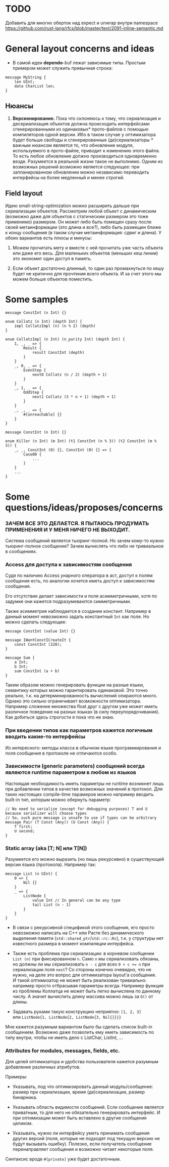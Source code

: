 <!---
, которые живут двойною жизнь.

В одной они обычные переменные, которые могут зависеть от других таких же переменных, ведь у описанного в нашем формате сообщения нет никакого привычного runtime и compile-time, есть лишь время построения.

В другой же они 
-->

# TODO

Добавить для многих оберток над expect и unwrap внутри namespace https://github.com/rust-lang/rfcs/blob/master/text/2091-inline-semantic.md

# General layout concerns and ideas

- В самой идеи __dependo__-buf лежат зависимые типы. Простым примером может служить привычная строка:

```
message MyString {
    len UInt;
    data CharList len;
}
```


## Нюансы

1. __Версионирование.__ Пока что склоняюсь к тому, что сериализация и десериализация объектов должна происходить интерфейсами сгенерированными из одинаковых* прото-файлов с помощью компиляторов одной версии. Ибо в таком случае у оптимизатора будет больше свободы и сгенерированные (де)сериализаторы 
_\*_ важным нюансом является то, что обновление модуля, используемого в прото-файле, приводит к изменению этого файла. То есть любое обновление должно производиться одновременно везде. Разумеется в реальной жизни такое не выполнимо. Одним из возможных решений возможно является следующее: при запланированном обновлении можно независимо переводить интерфейсы на более медленный и менее строгий.

## Field layout

Идею small-string-optimization можно расширить дальше при сериализации объектов. Рассмотрим любой объект с динамическим (возможно даже для объектов с статическим размером это тоже применимо) размером. Он может либо быть помещен сразу после своей метаинформации (это длина и все?), либо быть размещен ближе к концу сообщения (в таком случае метаинформация: сдвиг и длина). У обоих вариантов есть плюсы и минусы:

1. Можем прочитать мету и вместе с ней прочитать уже часть объекта или даже его весь. Для маленьких объектов (меньших кеш линии) это экономит один доступ в память.

2. Если объект достаточно длинный, то один раз промахнуться по кешу будет не критично для прочтения всего объекта. И за счет этого мы можем больше объектов поместить.

# Some samples

```
message ConstInt (n Int) {}

enum Collatz (n Int) (depth Int) {
    impl CollatzImpl (n) (n % 2) (depth)
}

enum CollatzImpl (n Int) (n_parity Int) (depth Int) {
    1, _, _ => {
        Result {
            result ConstInt (depth)
        }
    }
    _, 0, _ => {
        EvenStep {
            next0 Collatz (n / 2) (depth + 1)
        }
    }
    _, 1, _ => {
        OddStep {
            next1 Collatz (3 * n + 1) (depth + 1)
        }
    }
    _, _, _ => {
        #[unreachable] {}
    }
}
```

```
message ConstInt (n Int) {}

enum Killer (n Int) (m Int) (t1 ConstInt (n % 3)) (t2 ConstInt (m % 3)) {
    _, _, ConstInt (0) {}, ConstInt (0) {} => {
        Case00 {
            ...
        }
    }
    ...
}
```

# Some questions/ideas/proposes/concerns

### ЗАЧЕМ ВСЕ ЭТО ДЕЛАЕТСЯ. Я ПЫТАЮСЬ ПРОДУМАТЬ ПРИМЕНЕНИЯ И У МЕНЯ НИЧЕГО НЕ ВЫХОДИТ.

Система сообщений является тьюринг-полной. Но зачем кому-то нужно тьюринг-полное сообщение? Зачем вычислять что либо не тривиальное в сообщениях. 

### Access для доступа к зависимостям сообщения

Судя по наличию Access унарного оператора в аст, доступ к полям сообщения есть, по аналогии хочется иметь доступ к зависимостям сообщения. 

Его отсутствие делает зависимости и поля асимметричными, хотя по задумке они кажется подразумеваются симметричными.

Также асимметрия наблюдается в создании констант. Например в данный момент невозможно задать константный `Int` как поле. Но можно сделать следующее:

```
message ConstInt (value Int) {}

message IWantConstICreateIt {
    const ConstInt (228);
}

message Sum {
    a Int;
    b Int;
    sum ConstInt (a + b)
}
```

Таким образом можно генерировать функции на разные языки, семантику которых можно гарантировать одинаковой. Это точно реально, т.к. на детерминированность вычислений опираются много. Однако это сильно ограничивает возможности оптимизатора. Например сложение множества float друг с другом уже может иметь различное поведение на разных языках (в силу переупорядочивания). Как добиться здесь строгости я пока что не знаю.

### При введении типов как параметров кажется логичным вводить какие-то интерфейсы

Из интересного: методы класса в обычном языке программирования и поля сообщения в протоколе не отличаются особо.

### Зависимости (generic parameters) сообщений всегда являются runtime параметром в любом из языков

Настоящая необходимость иметь параметры не runtime возникнет лишь при добавлении типов в качестве возможных значений в протокол. Для таких настоящих compile-time парамеров можно например вводить built-in тип, которым можно обернуть параметр:

```
// No need to serialize (except for debugging purposes) T and U because serializer will choose types
// So, such pure message is unsafe to use if types can be arbitrary
message Pair (T Const (Any)) (U Const (Any)) {
    T first;
    U second;
}
```

### Static array (aka [T; N] или T[N])

Разумеется его можно выразить (но лишь рекурсивно) в существующей версии языка (протокола). Например так:

```
message List (n UInt) {
    0 => {
        Nil {}
    }
    _ => {
        ListNode {
            value Int // In general can be any type
            tail List (n - 1)   
        }
    }
}
```

- В связи с рекурсивной спецификой этого сообщения, его просто невозможно написать на C++ или Расте без динамического выделения памяти (`std::shared_ptr`/`std::rc::Rc`), т.к. у структуры нет известного размера в момент компиляции интерфейса.

- Также есть проблема при сериализации: в корневом сообщении `List (n)` при фиксированном `n`. Само `n` мы сериализовать обязаны, но должны ли мы сериализовать `n - c` для всех `0 < c <= n` при сериализации поля `next`? Со стороны конечно очевидно, что не нужно, на деле это вопрос для оптимизатора layout'а сообщения.  
И такой оптимизатор не может быть реализован тривиально: например просто отбрасывая параметры всегда. Например функция из проблемы Коллатца не может быть легко вычислена по данному числу. А значит вычислить длину массива можно лишь за `O()` от длины.

- Задавать руками такую конструкцию неприятно: `[1, 2, 3]`  
или  `ListNode{1, ListNode{2, ListNode{3, Nil{}}}}`

Мне кажется разумным вариантом было бы сделать список built-in сообщением. Возможно даже позволить ему иметь зависимость по типу внутри, чтобы не иметь дело с ListChar, ListInt, ...

### Attributes for modules, messages, fields, etc.

Для целей оптимизатора и удобства пользователя кажется разумным добавление различных атрибутов. 

Примеры:

- Указывать, под что оптимизировать данный модуль/сообщение: размер при сериализации, время (де)сериализации, размер бинарника.  

- Указывать область видимости сообщений. Если сообщение является приватным, то для него не обязательно генерировать интерфейс. И при оптимизации может быть вставлено в другие сообщения целиком.

- Указывать, нужно ли интерфейсу уметь принимать сообщения других версий (поля, которые не подходят под текущую версию не будут вызывать ошибку). Полезно, если получатель сообщение перенаправляет сообщения и возможно читает некоторые поля.

Синтаксис вроде `#[private]` уже будет достаточным.
